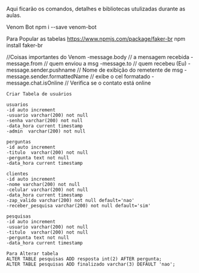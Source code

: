 Aqui ficarão os comandos, detalhes e bibliotecas utulizadas durante as aulas.

Venom Bot
npm i --save venom-bot

Para Popular as tabelas
https://www.npmjs.com/package/faker-br
npm install faker-br

//Coisas importantes do Venom
-message.body // a mensagem recebida
-message.from // quem enviou a msg
-message.to  //  quem recebeu (Eu)
-message.sender.pushname // Nome de exibição do remetente de msg
-message.sender.formattedName // exibe o cel formatado
-message.chat.isOnline // Verifica se o contato está online

    Criar Tabela de usuários

    usuarios
    -id auto increment
    -usuario varchar(200) not null
    -senha varchar(200) not null
    -data_hora current timestamp    
    -admin  varchar(200) not null

    perguntas
    -id auto increment
    -titulo  varchar(200) not null
    -pergunta text not null
    -data_hora current timestamp

    clientes
    -id auto increment
    -nome varchar(200) not null
    -celular varchar(200) not null
    -data_hora current timestamp
    -zap_valido varchar(200) not null default='nao'
    -receber_pesquisa varchar(200) not null default='sim'

    pesquisas
    -id auto increment
    -usuario varchar(200) not null
    -titulo  varchar(200) not null
    -pergunta text not null
    -data_hora current timestamp

    Para Alterar tabela
    ALTER TABLE pesquisas ADD resposta int(2) AFTER pergunta;
    ALTER TABLE pesquisas ADD finalizado varchar(3) DEFAULT 'nao';